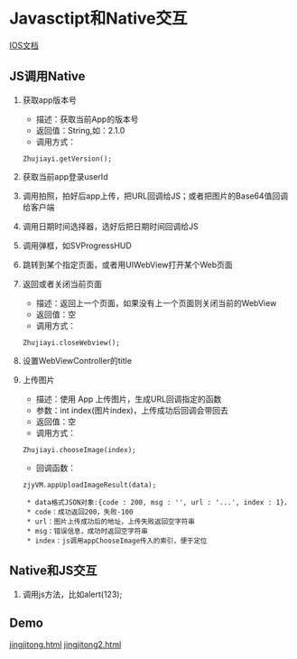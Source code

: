 # Javasctipt和Native交互

[IOS文档][documentIOS]

## JS调用Native
1. 获取app版本号
	* 描述：获取当前App的版本号
	* 返回值：String,如：2.1.0
	* 调用方式：
	```
	Zhujiayi.getVersion();
	```
2. 获取当前app登录userId
3. 调用拍照，拍好后app上传，把URL回调给JS；或者把图片的Base64值回调给客户端
4. 调用日期时间选择器，选好后把日期时间回调给JS
5. 调用弹框，如SVProgressHUD
6. 跳转到某个指定页面，或者用UIWebView打开某个Web页面
7. 返回或者关闭当前页面
	* 描述：返回上一个页面，如果没有上一个页面则关闭当前的WebView
	* 返回值：空
	* 调用方式：
	```
	Zhujiayi.closeWebview();
	```
8. 设置WebViewController的title
9. 上传图片
	* 描述：使用 App 上传图片，生成URL回调指定的函数
	* 参数：int index(图片index)，上传成功后回调会带回去
	* 返回值：空
	* 调用方式：
	```
	Zhujiayi.chooseImage(index);
	```
	* 回调函数：
		
	```
	zjyVM.appUploadImageResult(data);
	```
		* data格式JSON对象:{code : 200, msg : '', url : '...', index : 1}，
		* code：成功返回200，失败-100
		* url：图片上传成功后的地址，上传失败返回空字符串
		* msg：错误信息，成功时返回空字符串
		* index：js调用appChooseImage传入的索引，便于定位

## Native和JS交互
1. 调用js方法，比如alert(123);

## Demo
[jingjitong.html](js_native_interaction_demo/jingjitong.html)
[jingjitong2.html](js_native_interaction_demo/jingjitong2.html)

[documentIOS]:http://192.168.1.235:8777/iOSTeam/Documents

